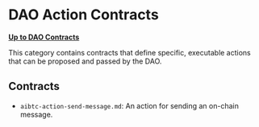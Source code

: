 # DAO Action Contracts

**[Up to DAO Contracts](../README.md)**

This category contains contracts that define specific, executable actions that can be proposed and passed by the DAO.

## Contracts

- `aibtc-action-send-message.md`: An action for sending an on-chain message.
